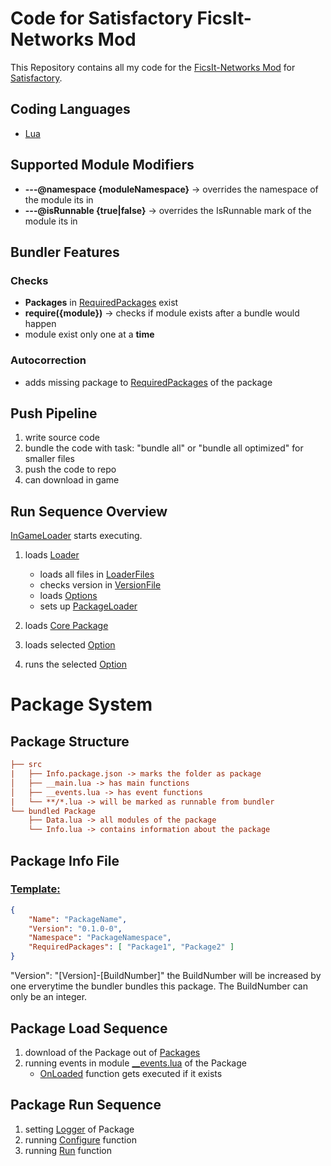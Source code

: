 # Code for Satisfactory FicsIt-Networks Mod

This Repository contains all my code for the [FicsIt-Networks Mod](https://github.com/Panakotta00/FicsIt-Networks) for [Satisfactory](https://www.satisfactorygame.com).

## Coding Languages

- [Lua](https://www.lua.org)

## Supported Module Modifiers

- **---@namespace {moduleNamespace}** -> overrides the namespace of the module its in
- **---@isRunnable {true|false}** -> overrides the IsRunnable mark of the module its in

## Bundler Features
### Checks
- **Packages** in [RequiredPackages](https://github.com/derFreemaker/Satisfactory/blob/05084fcd3c762d58193abb0072917733042324c6/PackageTemplate/Info.package.json#L5) exist
- **require({module})** -> checks if module exists after a bundle would happen
- module exist only one at a **time**
### Autocorrection
- adds missing package to [RequiredPackages](https://github.com/derFreemaker/Satisfactory/blob/05084fcd3c762d58193abb0072917733042324c6/PackageTemplate/Info.package.json#L5) of the package

## Push Pipeline

1. write source code
2. bundle the code with task: "bundle all" or "bundle all optimized" for smaller files
3. push the code to repo
4. can download in game

## Run Sequence Overview

[InGameLoader](https://github.com/derFreemaker/Satisfactory/blob/main/Github-Loading/GithubLoaderInGame.lua) starts executing.

1. loads [Loader](https://github.com/derFreemaker/Satisfactory/blob/main/Github-Loading/Loader.lua)

   - loads all files in [LoaderFiles](https://github.com/derFreemaker/Satisfactory/blob/main/Github-Loading/Loader/)
   - checks version in [VersionFile](https://github.com/derFreemaker/Satisfactory/blob/main/Github-Loading/Version.latest.txt)
   - loads [Options](https://github.com/derFreemaker/Satisfactory/blob/main/Github-Loading/00_Options.lua)
   - sets up [PackageLoader](https://github.com/derFreemaker/Satisfactory/blob/main/Github-Loading/Loader/100_PackageLoader.lua)

2. loads [Core Package](https://github.com/derFreemaker/Satisfactory/blob/main/src/Core)
3. loads selected [Option](https://github.com/derFreemaker/Satisfactory/blob/main/Github-Loading/GithubLoaderInGame.lua#L2)
4. runs the selected [Option](https://github.com/derFreemaker/Satisfactory/blob/main/Github-Loading/GithubLoaderInGame.lua#L2)

# Package System

## Package Structure

```ini
├── src
|   ├── Info.package.json -> marks the folder as package
│   ├── __main.lua -> has main functions
│   ├── __events.lua -> has event functions
|   └── **/*.lua -> will be marked as runnable from bundler
└── bundled Package
    ├── Data.lua -> all modules of the package
    └── Info.lua -> contains information about the package
```

## Package Info File

### [Template:](https://github.com/derFreemaker/Satisfactory/blob/main/PackageTemplate/Info.package.json)

```json
{
    "Name": "PackageName",
    "Version": "0.1.0-0",
    "Namespace": "PackageNamespace",
    "RequiredPackages": [ "Package1", "Package2" ]
}
```

"Version": "[Version]-[BuildNumber]" the BuildNumber will be increased by one erverytime the bundler bundles this package.
The BuildNumber can only be an integer.

## Package Load Sequence

1. download of the Package out of [Packages](https://github.com/derFreemaker/Satisfactory/blob/main/Packages/)
2. running events in module [__events.lua](https://github.com/derFreemaker/Satisfactory/blob/main/PackageTemplate/__events.lua) of the Package
   - [OnLoaded](https://github.com/derFreemaker/Satisfactory/blob/main/PackageTemplate/__events.lua#L4) function gets executed if it exists

## Package Run Sequence

1. setting [Logger](https://github.com/derFreemaker/Satisfactory/blob/main/PackageTemplate/__main.lua#L2) of Package
2. running [Configure](https://github.com/derFreemaker/Satisfactory/blob/main/PackageTemplate/__main.lua#L5) function
3. running [Run](https://github.com/derFreemaker/Satisfactory/blob/main/PackageTemplate/__main.lua#L9) function